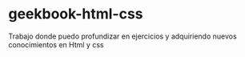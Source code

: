 # geekbook-html-css
Trabajo donde puedo profundizar en ejercicios y adquiriendo nuevos conocimientos en Html y css
